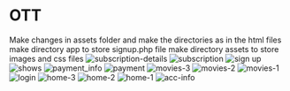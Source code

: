 # OTT
Make changes in assets folder and make the directories as in the html files
make directory app to store signup.php file
make directory assets to store images and css files
![subscription-details](https://github.com/bhavesh090802/OTT/assets/124791411/5bcca9c5-e0f8-4b2d-bc76-5b71f7cff8db)
![subscription ](https://github.com/bhavesh090802/OTT/assets/124791411/1ddf306c-5d11-4996-90dc-a2c77145ea26)
![sign up ](https://github.com/bhavesh090802/OTT/assets/124791411/5ba767aa-a919-4160-967d-7ecb6be5cabf)
![shows](https://github.com/bhavesh090802/OTT/assets/124791411/0a7c4003-705b-46d0-86d8-6ccfd3362c14)
![payment_info](https://github.com/bhavesh090802/OTT/assets/124791411/8cd8a046-9633-489e-be5c-20288ca42c05)
![payment](https://github.com/bhavesh090802/OTT/assets/124791411/c4455e87-b9b3-4b6e-b3b3-0152eb57b444)
![movies-3](https://github.com/bhavesh090802/OTT/assets/124791411/40fb3812-b923-4107-8923-0675ccdccabd)
![movies-2](https://github.com/bhavesh090802/OTT/assets/124791411/402b9263-2ffa-4963-9bbc-77fe29e10a8c)
![movies-1](https://github.com/bhavesh090802/OTT/assets/124791411/0cea6497-76bd-4151-9b0c-8bb117499e90)
![login](https://github.com/bhavesh090802/OTT/assets/124791411/636da4e0-72a1-4d48-9487-bc233a0de43c)
![home-3](https://github.com/bhavesh090802/OTT/assets/124791411/070bd80c-04a3-46eb-b9b2-175d79419e9f)
![home-2](https://github.com/bhavesh090802/OTT/assets/124791411/1dc94b63-007b-4da4-ae6a-075843ce9bb2)
![home-1](https://github.com/bhavesh090802/OTT/assets/124791411/3f635a24-e91d-4636-9812-34a4ae5b4a4d)
![acc-info](https://github.com/bhavesh090802/OTT/assets/124791411/bae2bce0-67ad-4e21-9a87-1401f367224e)
